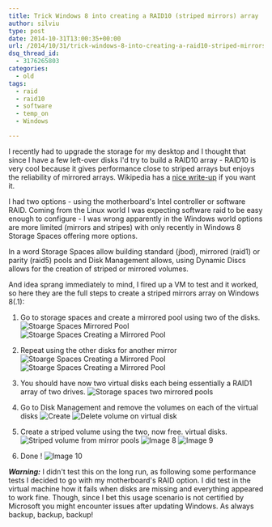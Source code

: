 ```yaml
---
title: Trick Windows 8 into creating a RAID10 (striped mirrors) array
author: silviu
type: post
date: 2014-10-31T13:00:35+00:00
url: /2014/10/31/trick-windows-8-into-creating-a-raid10-striped-mirrors-array/
dsq_thread_id:
  - 3176265803
categories:
  - old
tags:
  - raid
  - raid10
  - software
  - temp_on
  - Windows

---
```

I recently had to upgrade the storage for my desktop and I thought that since I have a few left-over disks I'd try to build a RAID10 array - RAID10 is very cool because it gives performance close to striped arrays but enjoys the reliability of mirrored arrays. Wikipedia has a [nice write-up][1] if you want it.

I had two options - using the motherboard's Intel controller or software RAID. Coming from the Linux world I was expecting software raid to be easy enough to configure - I was wrong apparently in the Windows world options are more limited (mirrors and stripes) with only recently in Windows 8 Storage Spaces offering more options.

In a word Storage Spaces allow building standard (jbod), mirrored (raid1) or parity (raid5) pools and Disk Management allows, using Dynamic Discs allows for the creation of striped or mirrored volumes.

And idea sprang immediately to mind, I fired up a VM to test and it worked, so here they are the full steps to create a striped mirrors array on Windows 8(.1):

1. Go to storage spaces and create a mirrored pool using two of the disks.
![Stoarge Spaces Mirrored Pool](/blog/images/2014/Image.png)
![Stoarge Spaces Creating a  Mirrored Pool](/blog/images/2014/Image-1.png)

2. Repeat using the other disks for another mirror
![Stoarge Spaces Creating a Mirrored Pool](/blog/images/2014/Image-2.png)
![Stoarge Spaces Creating a Mirrored Pool](/blog/images/2014/Image-3.png)

3. You should have now two virtual disks each being essentially a RAID1 array of two drives.
![Storage spaces two mirrored pools](/blog/images/2014/Image-4.png)

4. Go to Disk Management and remove the volumes on each of the virtual disks
![Create](/blog/images/2014/Image-51.png)
![Delete volume on virtual disk](/blog/images/2014/Image-6.png)

5. Create a striped volume using the two, now free. virtual disks.
![Striped volume from mirror pools](/blog/images/2014/Image-7.png)
![Image 8](/blog/images/2014/Image-8.png)
![Image 9](/blog/images/2014/Image-9.png)

6. Done !
![Image 10](/blog/images/2014/Image-10.png)

_**Warning:**_ I didn't test this on the long run, as following some performance tests I decided to go with my motherboard's RAID option. I did test in the virtual machine how it fails when disks are missing and everything appeared to work fine. Though, since I bet this usage scenario is not certified by Microsoft you might encounter issues after updating Windows. As always backup, backup, backup!

[1]: http://en.wikipedia.org/wiki/Nested_RAID_levels
